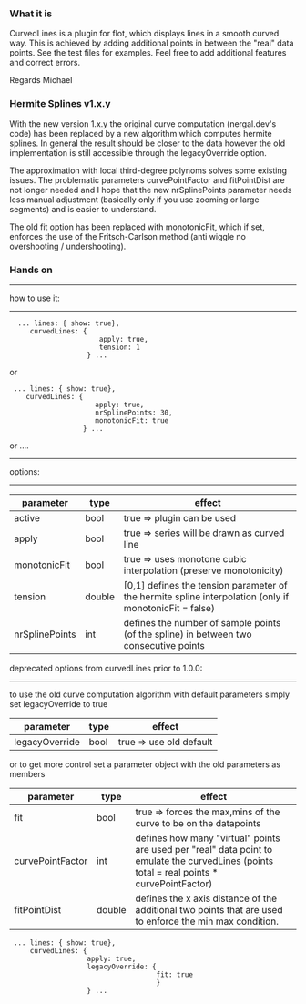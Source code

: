 ### What it is ###

CurvedLines is a plugin for flot, which displays lines in a smooth curved way. This is achieved by adding additional points in between the "real" data points. See the test files for examples.
Feel free to add additional features and correct errors.

Regards Michael


### Hermite Splines v1.x.y ###

With the new version 1.x.y the original curve computation (nergal.dev's code) has been replaced by a new algorithm which computes hermite splines.
In general the result should be closer to the data however the old implementation is still accessible through the legacyOverride option.

The approximation with local third-degree polynoms solves some existing issues. The problematic parameters curvePointFactor and fitPointDist are not longer needed 
and I hope that the new nrSplinePoints parameter needs less manual adjustment (basically only if you use zooming or large segments) and is easier to understand.

The old fit option has been replaced with monotonicFit, which if set, enforces the use of the Fritsch-Carlson method (anti wiggle no overshooting / undershooting).
 
### Hands on ###

 * * * * * * * * * * * * * * * * * * * * * * * *
 how to use it:
 * * * * * * * * * * * * * * * * * * * * * * * * 
```
  ... lines: { show: true},
     curvedLines: {
                      apply: true,
                      tension: 1
                   } ...
 ```
  or 
 ```
  ... lines: { show: true},
     curvedLines: {
                      apply: true,
                      nrSplinePoints: 30,
                      monotonicFit: true
                   } ...
 ```
  or ....
 
 
 * * * * * * * * * * * * * * * * * * * * * * * *
 options:
 * * * * * * * * * * * * * * * * * * * * * * * * 

| parameter      | type | effect                                                                                           |
|----------------|------|--------------------------------------------------------------------------------------------------|
| active         | bool | true => plugin can be used                                                                       |
| apply          | bool | true => series will be drawn as curved line                                                      |
| monotonicFit   | bool | true => uses monotone cubic interpolation (preserve monotonicity)                                |
| tension        | double  | [0,1] defines the tension parameter of the hermite spline interpolation (only if monotonicFit = false) |
| nrSplinePoints | int  | defines the number of sample points (of the spline) in between two consecutive points            |  

 deprecated options from curvedLines prior to 1.0.0:
 * * * * * * * * * * * * * * * * * * * * * * * *

to use the old curve computation algorithm with default parameters simply set legacyOverride to true

| parameter      | type | effect                                                                                                                                      |
|----------------|------|---------------------------------------------------------------------------------------------------------------------------------------------|
| legacyOverride | bool | true => use old default                                                                                                                     |

or to get more control set a parameter object with the old parameters as members

| parameter      | type | effect                                                                                                                                      |
|----------------|------|---------------------------------------------------------------------------------------------------------------------------------------------|
| fit            | bool | true => forces the max,mins of the curve to be on the datapoints                                                                            |
| curvePointFactor        | int  | defines how many "virtual" points are used per "real" data point to emulate the curvedLines (points total = real points * curvePointFactor) |
| fitPointDist   | double  | defines the x axis distance of the additional two points that are used to enforce the min max condition.                                    |

```
 ... lines: { show: true},
     curvedLines: {
                   apply: true,
                   legacyOverride: {
                                    fit: true
                                    }
                   } ...
```
